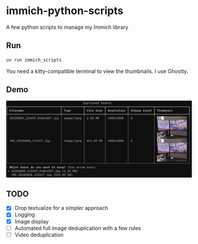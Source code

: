 # immich-python-scripts

A few python scripts to manage my Immich library

## Run

```sh
uv run immich_scripts
```

You need a kitty-compatible terminal to view the thumbnails. I use Ghostty.

## Demo

![Duplicate picker](image.png)

## TODO

- [x] Drop textualize for a simpler approach
- [x] Logging
- [x] Image display
- [ ] Automated full image deduplication with a few rules
- [ ] Video deduplication
